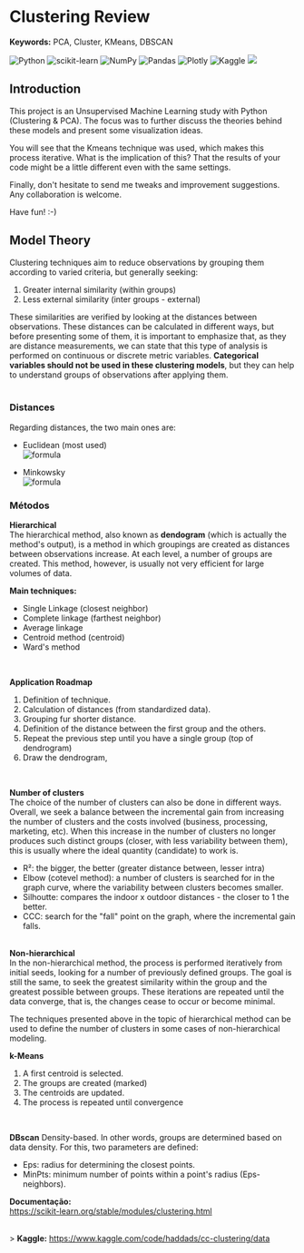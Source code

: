 # Clustering Review
**Keywords:** PCA, Cluster, KMeans, DBSCAN

![Python](https://img.shields.io/badge/python-3670A0?style=for-the-badge&logo=python&logoColor=ffdd54)
![scikit-learn](https://img.shields.io/badge/scikit--learn-%23F7931E.svg?style=for-the-badge&logo=scikit-learn&logoColor=white)
![NumPy](https://img.shields.io/badge/numpy-%23013243.svg?style=for-the-badge&logo=numpy&logoColor=white)
![Pandas](https://img.shields.io/badge/pandas-%23150458.svg?style=for-the-badge&logo=pandas&logoColor=white)
![Plotly](https://img.shields.io/badge/Plotly-%233F4F75.svg?style=for-the-badge&logo=plotly&logoColor=white)
![Kaggle](https://img.shields.io/badge/Kaggle-035a7d?style=for-the-badge&logo=kaggle&logoColor=white)
![](https://api.visitorbadge.io/api/VisitorHit?user=samuel-haddad&repo=ClusteringReview&countColor=#40e0d0)

## Introduction
This project is an Unsupervised Machine Learning study with Python (Clustering & PCA). The focus was to further discuss the theories behind these models and present some visualization ideas.

You will see that the Kmeans technique was used, which makes this process iterative. What is the implication of this? That the results of your code might be a little different even with the same settings.

Finally, don't hesitate to send me tweaks and improvement suggestions.
Any collaboration is welcome.

Have fun! :-)

## **Model Theory**
Clustering techniques aim to reduce observations by grouping them according to varied criteria, but generally seeking:

1. Greater internal similarity (within groups)
2. Less external similarity (inter groups - external)

These similarities are verified by looking at the distances between observations. These distances can be calculated in different ways, but before presenting some of them, it is important to emphasize that, as they are distance measurements, we can state that this type of analysis is performed on continuous or discrete metric variables. **Categorical variables should not be used in these clustering models**, but they can help to understand groups of observations after applying them.
<br><br>

### **Distances**
Regarding distances, the two main ones are:
- Euclidean (most used) <br>
![formula](https://render.githubusercontent.com/render/math?math=\color{white}\large\d_E=\sqrt{\sum_{i=1}^k(x_i-w_i)^2})

- Minkowsky <br>
![formula](https://render.githubusercontent.com/render/math?math=\color{white}\large\d_p(x_i,x_j)=(\sum_{k=1}^d|x_i-w_i|^p)^\frac{1}{p})

### **Métodos**

**Hierarchical**<br>
The hierarchical method, also known as **dendogram** (which is actually the method's output), is a method in which groupings are created as distances between observations increase. At each level, a number of groups are created. This method, however, is usually not very efficient for large volumes of data.<br>

**Main techniques:**
- Single Linkage (closest neighbor)
- Complete linkage (farthest neighbor)
- Average linkage
- Centroid method (centroid)
- Ward's method
<br>

**Application Roadmap**
1. Definition of technique.
2. Calculation of distances (from standardized data).
3. Grouping fur shorter distance.
4. Definition of the distance between the first group and the others.
5. Repeat the previous step until you have a single group (top of dendrogram)
6. Draw the dendrogram,
<br>

**Number of clusters**<br>
The choice of the number of clusters can also be done in different ways. Overall, we seek a balance between the incremental gain from increasing the number of clusters and the costs involved (business, processing, marketing, etc). When this increase in the number of clusters no longer produces such distinct groups (closer, with less variability between them), this is usually where the ideal quantity (candidate) to work is.
- R²: the bigger, the better (greater distance between, lesser intra)
- Elbow (cotevel method): a number of clusters is searched for in the graph curve, where the variability between clusters becomes smaller.
- Silhoutte: compares the indoor x outdoor distances - the closer to 1 the better.
- CCC: search for the "fall" point on the graph, where the incremental gain falls.
<br><br>

**Non-hierarchical** <br>
In the non-hierarchical method, the process is performed iteratively from initial seeds, looking for a number of previously defined groups. The goal is still the same, to seek the greatest similarity within the group and the greatest possible between groups. These iterations are repeated until the data converge, that is, the changes cease to occur or become minimal. <br>

The techniques presented above in the topic of hierarchical method can be used to define the number of clusters in some cases of non-hierarchical modeling.

**k-Means**
1. A first centroid is selected.
2. The groups are created (marked)
3. The centroids are updated.
4. The process is repeated until convergence
<br>

**DBscan**
Density-based. In other words, groups are determined based on data density. For this, two parameters are defined:
- Eps: radius for determining the closest points.
- MinPts: minimum number of points within a point's radius (Eps-neighbors).

**Documentação:**
<br>https://scikit-learn.org/stable/modules/clustering.html </br>

<br> > **Kaggle:** https://www.kaggle.com/code/haddads/cc-clustering/data
